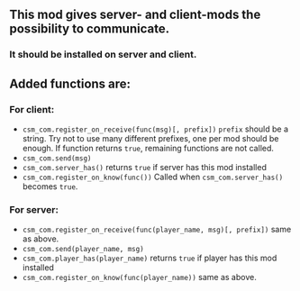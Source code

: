 ## This mod gives server- and client-mods the possibility to communicate.

### It should be installed on server and client.


## Added functions are:
### For client:
- `csm_com.register_on_receive(func(msg)[, prefix])`
`prefix` should be a string. Try not to use many different prefixes,
one per mod should be enough.
If function returns `true`, remaining functions are not called.
- `csm_com.send(msg)`
- `csm_com.server_has()`
returns `true` if server has this mod installed
- `csm_com.register_on_know(func())`
Called when `csm_com.server_has()` becomes `true`.
### For server:
- `csm_com.register_on_receive(func(player_name, msg)[, prefix])`
same as above.
- `csm_com.send(player_name, msg)`
- `csm_com.player_has(player_name)`
returns `true` if player has this mod installed
- `csm_com.register_on_know(func(player_name))`
same as above.
